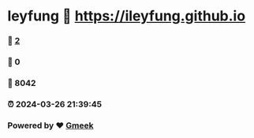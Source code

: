 # leyfung :link: https://ileyfung.github.io 
### :page_facing_up: [2](https://ileyfung.github.io/tag.html) 
### :speech_balloon: 0 
### :hibiscus: 8042 
### :alarm_clock: 2024-03-26 21:39:45 
### Powered by :heart: [Gmeek](https://github.com/Meekdai/Gmeek)
